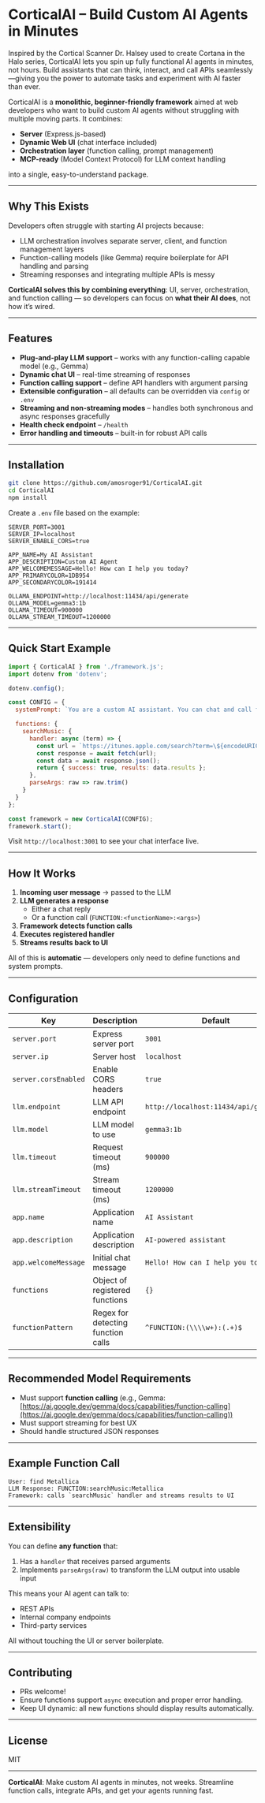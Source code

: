 # CorticalAI – Build Custom AI Agents in Minutes

Inspired by the Cortical Scanner Dr. Halsey used to create Cortana in the Halo series, CorticalAI lets you spin up fully functional AI agents in minutes, not hours. Build assistants that can think, interact, and call APIs seamlessly—giving you the power to automate tasks and experiment with AI faster than ever.

CorticalAI is a **monolithic, beginner-friendly framework** aimed at web developers who want to build custom AI agents without struggling with multiple moving parts. It combines:

- **Server** (Express.js-based)  
- **Dynamic Web UI** (chat interface included)  
- **Orchestration layer** (function calling, prompt management)  
- **MCP-ready** (Model Context Protocol) for LLM context handling  

into a single, easy-to-understand package.  

---

## Why This Exists

Developers often struggle with starting AI projects because:

- LLM orchestration involves separate server, client, and function management layers  
- Function-calling models (like Gemma) require boilerplate for API handling and parsing  
- Streaming responses and integrating multiple APIs is messy  

**CorticalAI solves this by combining everything**: UI, server, orchestration, and function calling — so developers can focus on **what their AI does**, not how it’s wired.

---

## Features

- **Plug-and-play LLM support** – works with any function-calling capable model (e.g., Gemma)  
- **Dynamic chat UI** – real-time streaming of responses  
- **Function calling support** – define API handlers with argument parsing  
- **Extensible configuration** – all defaults can be overridden via `config` or `.env`  
- **Streaming and non-streaming modes** – handles both synchronous and async responses gracefully  
- **Health check endpoint** – `/health`  
- **Error handling and timeouts** – built-in for robust API calls  

---

## Installation

```bash
git clone https://github.com/amosroger91/CorticalAI.git
cd CorticalAI
npm install
```

Create a `.env` file based on the example:

```env
SERVER_PORT=3001
SERVER_IP=localhost
SERVER_ENABLE_CORS=true

APP_NAME=My AI Assistant
APP_DESCRIPTION=Custom AI Agent
APP_WELCOMEMESSAGE=Hello! How can I help you today?
APP_PRIMARYCOLOR=1DB954
APP_SECONDARYCOLOR=191414

OLLAMA_ENDPOINT=http://localhost:11434/api/generate
OLLAMA_MODEL=gemma3:1b
OLLAMA_TIMEOUT=900000
OLLAMA_STREAM_TIMEOUT=1200000
```

---

## Quick Start Example

```javascript
import { CorticalAI } from './framework.js';
import dotenv from 'dotenv';

dotenv.config();

const CONFIG = {
  systemPrompt: `You are a custom AI assistant. You can chat and call functions.`,

  functions: {
    searchMusic: {
      handler: async (term) => {
        const url = `https://itunes.apple.com/search?term=\${encodeURIComponent(term)}&limit=10`;
        const response = await fetch(url);
        const data = await response.json();
        return { success: true, results: data.results };
      },
      parseArgs: raw => raw.trim()
    }
  }
};

const framework = new CorticalAI(CONFIG);
framework.start();
```

Visit `http://localhost:3001` to see your chat interface live.

---

## How It Works

1. **Incoming user message** → passed to the LLM  
2. **LLM generates a response**  
   - Either a chat reply  
   - Or a function call (`FUNCTION:<functionName>:<args>`)  
3. **Framework detects function calls**  
4. **Executes registered handler**  
5. **Streams results back to UI**  

All of this is **automatic** — developers only need to define functions and system prompts.

---

## Configuration

| Key | Description | Default |
|-----|-------------|---------|
| `server.port` | Express server port | `3001` |
| `server.ip` | Server host | `localhost` |
| `server.corsEnabled` | Enable CORS headers | `true` |
| `llm.endpoint` | LLM API endpoint | `http://localhost:11434/api/generate` |
| `llm.model` | LLM model to use | `gemma3:1b` |
| `llm.timeout` | Request timeout (ms) | `900000` |
| `llm.streamTimeout` | Stream timeout (ms) | `1200000` |
| `app.name` | Application name | `AI Assistant` |
| `app.description` | Application description | `AI-powered assistant` |
| `app.welcomeMessage` | Initial chat message | `Hello! How can I help you today?` |
| `functions` | Object of registered functions | `{}` |
| `functionPattern` | Regex for detecting function calls | `^FUNCTION:(\\\\w+):(.+)$` |

---

## Recommended Model Requirements

- Must support **function calling** (e.g., Gemma: [https://ai.google.dev/gemma/docs/capabilities/function-calling](https://ai.google.dev/gemma/docs/capabilities/function-calling))  
- Must support streaming for best UX  
- Should handle structured JSON responses  

---

## Example Function Call

```
User: find Metallica
LLM Response: FUNCTION:searchMusic:Metallica
Framework: calls `searchMusic` handler and streams results to UI
```

---

## Extensibility

You can define **any function** that:

1. Has a `handler` that receives parsed arguments  
2. Implements `parseArgs(raw)` to transform the LLM output into usable input  

This means your AI agent can talk to:

- REST APIs  
- Internal company endpoints  
- Third-party services  

All without touching the UI or server boilerplate.

---

## Contributing

- PRs welcome!  
- Ensure functions support `async` execution and proper error handling.  
- Keep UI dynamic: all new functions should display results automatically.

---

## License

MIT

---

**CorticalAI**: Make custom AI agents in minutes, not weeks. Streamline function calls, integrate APIs, and get your agents running fast.